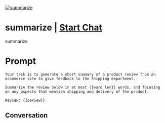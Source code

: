 
[![summarize](https://flow-prompt-covers.s3.us-west-1.amazonaws.com/icon/Lofi/i19.png)](https://gptcall.net/chat.html?data=%7B%22contact%22%3A%7B%22id%22%3A%22vKJ3agICV0fLMDg_hULkb%22%2C%22flow%22%3Atrue%7D%7D)
# summarize | [Start Chat](https://gptcall.net/chat.html?data=%7B%22contact%22%3A%7B%22id%22%3A%22vKJ3agICV0fLMDg_hULkb%22%2C%22flow%22%3Atrue%7D%7D)
summarize

# Prompt

```
Your task is to generate a short summary of a product review from an ecommerce site to give feedback to the Shipping department. 

Summarize the review below in at most {{word len}} words, and focusing on any aspects that mention shipping and delivery of the product. 

Review: {{peview}}
```

## Conversation




